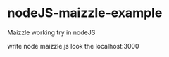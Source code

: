 # nodeJS-maizzle-example
Maizzle working try in nodeJS 

write node maizzle.js
look the localhost:3000 
